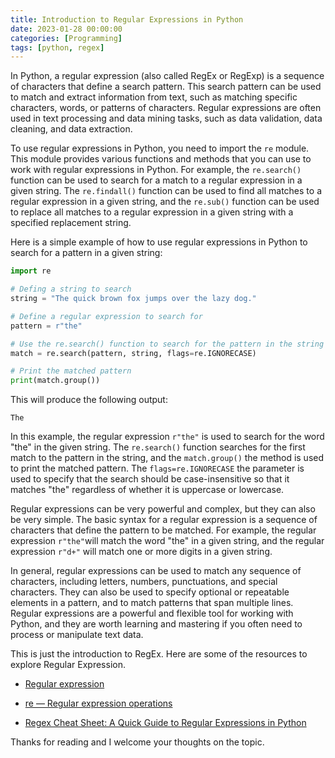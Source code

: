 ```yaml
---
title: Introduction to Regular Expressions in Python
date: 2023-01-28 00:00:00 
categories: [Programming]
tags: [python, regex]
---
```


In Python, a regular expression (also called RegEx or RegExp) is a sequence of characters that define a search pattern. This search pattern can be used to match and extract information from text, such as matching specific characters, words, or patterns of characters. Regular expressions are often used in text processing and data mining tasks, such as data validation, data cleaning, and data extraction.

To use regular expressions in Python, you need to import the `re` module. This module provides various functions and methods that you can use to work with regular expressions in Python. For example, the `re.search()` function can be used to search for a match to a regular expression in a given string. The `re.findall()` function can be used to find all matches to a regular expression in a given string, and the `re.sub()` function can be used to replace all matches to a regular expression in a given string with a specified replacement string.

Here is a simple example of how to use regular expressions in Python to search for a pattern in a given string:

```python
import re

# Defing a string to search
string = "The quick brown fox jumps over the lazy dog."

# Define a regular expression to search for
pattern = r"the"

# Use the re.search() function to search for the pattern in the string
match = re.search(pattern, string, flags=re.IGNORECASE)

# Print the matched pattern
print(match.group())
```

This will produce the following output:

```shell
The
```

In this example, the regular expression `r"the"` is used to search for the word "the" in the given string. The `re.search()` function searches for the first match to the pattern in the string, and the `match.group()` the method is used to print the matched pattern. The `flags=re.IGNORECASE` the parameter is used to specify that the search should be case-insensitive so that it matches "the" regardless of whether it is uppercase or lowercase.

Regular expressions can be very powerful and complex, but they can also be very simple. The basic syntax for a regular expression is a sequence of characters that define the pattern to be matched. For example, the regular expression `r"the"`will match the word "the" in a given string, and the regular expression `r"d+"` will match one or more digits in a given string.

In general, regular expressions can be used to match any sequence of characters, including letters, numbers, punctuations, and special characters. They can also be used to specify optional or repeatable elements in a pattern, and to match patterns that span multiple lines. Regular expressions are a powerful and flexible tool for working with Python, and they are worth learning and mastering if you often need to process or manipulate text data.

This is just the introduction to RegEx. Here are some of the resources to explore Regular Expression.

* [Regular expression](https://en.wikipedia.org/wiki/Regular_expression)
    
* [re — Regular expression operations](https://docs.python.org/3/library/re.html)
    
* [Regex Cheat Sheet: A Quick Guide to Regular Expressions in Python](https://www.dataquest.io/wp-content/uploads/2019/03/python-regular-expressions-cheat-sheet.pdf)
    

Thanks for reading and I welcome your thoughts on the topic.